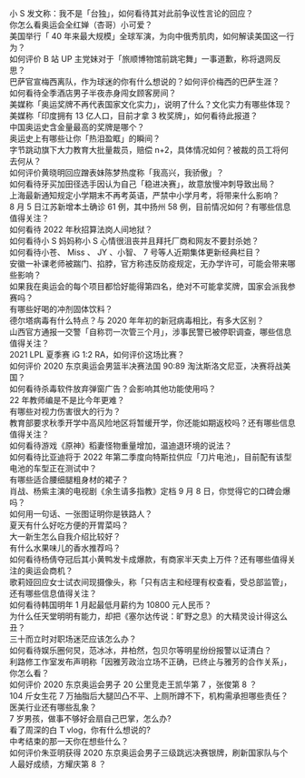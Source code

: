 小 S 发文称：我不是「台独」，如何看待其对此前争议性言论的回应？  
你怎么看奥运会全红婵（杏哥）小可爱？  
美国举行「 40 年来最大规模」全球军演，为向中俄秀肌肉，如何解读美国这一行为？  
如何评价 B 站 UP 主党妹对于「旅顺博物馆前跳宅舞」一事道歉，称将退网反思？  
巴萨官宣梅西离队，作为球迷的你有什么想说的？如何评价梅西的巴萨生涯？  
如何看待全季酒店男子半夜赤身闯女顾客房间？  
美媒称「奥运奖牌不再代表国家文化实力」，说明了什么？文化实力有哪些体现？  
美媒称「印度拥有 13 亿人口，目前才拿 3 枚奖牌」，如何看待此报道？  
中国奥运史含金量最高的奖牌是哪个？  
奥运史上有哪些让你「热泪盈眶」的瞬间？  
字节跳动旗下大力教育大批量裁员，赔偿 n+2，具体情况如何？被裁的员工将何去何从？  
如何评价黄晓明回应蹭表妹陈梦热度称「我高兴，我骄傲」？  
如何看待牙买加田径选手因认为自己「稳进决赛」，故意放慢冲刺导致出局？  
上海最新通知规定小学期末不再考英语，严禁中小学月考，将带来什么影响？  
8 月 5 日江苏新增本土确诊 61 例，其中扬州 58 例，目前情况如何？有哪些信息值得关注？  
如何看待 2022 年秋招算法岗人间地狱？  
如何看待小 S 妈妈称小 S 心情很沮丧并且拜托厂商和网友不要封杀她？  
如何看待小苍、 Miss 、 JY 、小智、 7 号等人近期集体更新经典栏目？  
安徽一补课老师被踹门、掐脖，官方称违反防疫规定，无办学许可，可能会带来哪些影响？  
如果我在奥运会的每个项目都恰好能得第四名，绝对不可能拿奖牌，国家会派我参赛吗？  
有哪些好喝的冲剂固体饮料？  
德尔塔病毒有什么特点？与 2020 年年初的新冠病毒相比，有多大区别？  
山西官方通报一交警「自称罚一次管三个月」，涉事民警已被停职调查，哪些信息值得关注？  
2021 LPL 夏季赛 iG 1:2 RA，如何评价这场比赛？  
如何评价 2020 东京奥运会男篮半决赛法国 90:89 淘汰斯洛文尼亚，决赛将战美国？  
如何看待杀毒软件放弃弹窗广告？会影响其他功能使用吗？  
22 年教师编是不是比今年更难？  
有哪些对视力伤害很大的行为？  
教育部要求秋季开学中高风险地区将暂缓开学，你还能如期返校吗？还有哪些信息值得关注？  
如何看待游戏《原神》稻妻怪物重量增加，温迪退环境的说法？  
如何看待比亚迪将于 2022 年第二季度向特斯拉供应「刀片电池」，目前配有该型电池的车型正在测试中？  
有哪些适合腰细腿粗身材的裙子？  
肖战、杨紫主演的电视剧《余生请多指教》定档 9 月 8 日，你觉得它的口碑会爆吗？  
如何用一句话、一张图证明你是铁路人？  
夏天有什么好吃方便的开胃菜吗？  
大一新生怎么自我介绍比较好？  
有什么水果味儿的香水推荐吗？  
如何看待杨倩夺冠后其小黄鸭发卡成爆款，有商家半天卖上万件？还有哪些值得关注的奥运会商机？  
歌莉娅回应女士试衣间现摄像头，称「只有店主和经理有权查看，受总部监管」，还有哪些信息值得关注？  
如何看待韩国明年 1 月起最低月薪约为 10800 元人民币？  
为什么任天堂明明有能力，却把《塞尔达传说：旷野之息》的大精灵设计得这么丑？  
三十而立时对职场迷茫应该怎么办？  
如何看待娱乐圈何炅，范冰冰，井柏然，包贝尔等明星纷纷报警以证清白？  
利路修工作室发布声明称「因雅芳政治立场不正确，已终止与雅芳的合作关系」，你怎么看？  
如何评价 2020 东京奥运会男子 20 公里竞走王凯华第 7 ，张俊第 8 ？  
104 斤女生花 7 万抽脂后大腿凹凸不平、上厕所蹲不下，机构需承担哪些责任？医美行业还有哪些乱象？  
7 岁男孩，做事不够好会扇自己巴掌，怎么办?  
看了周深的白 T vlog，你有什么想说的?  
中考结束的那一天你在想些什么？  
如何评价朱亚明获得 2020 东京奥运会男子三级跳远决赛银牌，刷新国家队与个人最好成绩，方耀庆第 8 ？  
